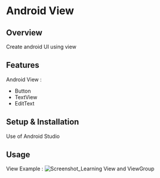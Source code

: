 # Android View

## Overview
Create android UI using view

## Features
Android View :
- Button
- TextView
- EditText

## Setup & Installation
Use of Android Studio

## Usage
View Example :
![Screenshot_Learning View and ViewGroup](https://user-images.githubusercontent.com/56164259/68088598-59b20f80-fe93-11e9-852d-100761101929.png)
